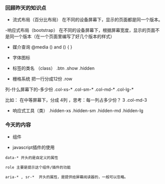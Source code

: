 ### 回顾昨天的知识点
- 流式布局（百分比布局）
 在不同的设备屏幕下，显示的页面都是同一个版本。

 -响应式布局（bootstrap）
 在不同的设备屏幕下，根据屏幕宽度，显示的页面不是同一个版本（在一个页面里编写了好几个版本的样式）


- 媒介查询 @media () and () {    }

- 字体图标

- 标签的类名 （class）
.btn 
.show
.hidden

- 栅格系统
把一行分成12份
.row 

列-什么屏幕下的-多少份
.col-xs-*
.col-sm-*
.col-md-*
.col-lg-*

比如： 在中等屏幕下，分成 4列 ，思考：每一列占多少份？ 3
.col-md-3


-  响应式工具（类）
.hidden-xs
.hidden-sm
.hidden-md
.hidden-lg


### 今天的内容
- 组件

- javascript插件的使用

```
data-* 开头的是自定义的属性 

role 主要是提示这个组件/插件的功能

aria-* , sr-*  开头的属性，是提供给屏幕阅读器的，一般可以忽略。

```



